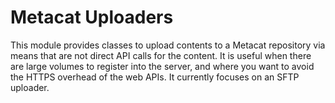 # Metacat Uploaders

This module provides classes to upload contents to a Metacat repository via means that are not direct API calls for the content.  It is useful when there are large volumes to register into the server, and where you want to avoid the HTTPS overhead of the web APIs. It currently focuses on an SFTP uploader.